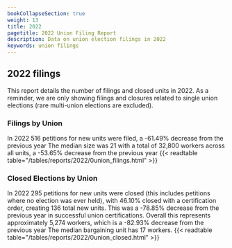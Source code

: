 ```yaml
---
bookCollapseSection: true
weight: 13
title: 2022
pagetitle: 2022 Union Filing Report
description: Data on union election filings in 2022
keywords: union filings
---
```


## 2022 filings

This report details the number of filings and closed units in 2022. As a reminder, we are only showing filings and closures related to single union elections (rare multi-union elections are excluded).

### Filings by Union
In 2022 516 petitions for new units were filed, a -61.49% decrease from the previous year The median size was 21 with a total of 32,800 workers across all units, a -53.65% decrease from the previous year
{{< readtable table="/tables/reports/2022/0union_filings.html" >}}

### Closed Elections by Union
In 2022 295 petitions for new units were closed (this includes petitions where no election was ever held), with 46.10% closed with a certification order, creating 136 total new units. This was a -78.85% decrease from the previous year in successful union certifications. Overall this represents approximately 5,274 workers, which is a -82.93% decrease from the previous year The median bargaining unit has 17 workers.
{{< readtable table="/tables/reports/2022/0union_closed.html" >}}
